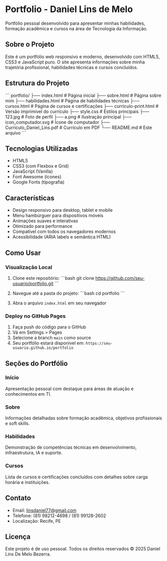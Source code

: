 # Portfolio - Daniel Lins de Melo

Portfólio pessoal desenvolvido para apresentar minhas habilidades, formação acadêmica e cursos na área de Tecnologia da Informação.

## Sobre o Projeto

Este é um portfólio web responsivo e moderno, desenvolvido com HTML5, CSS3 e JavaScript puro. O site apresenta informações sobre minha trajetória profissional, habilidades técnicas e cursos concluídos.

## Estrutura do Projeto

\`\`\`
portfolio/
├── index.html              # Página inicial
├── sobre.html              # Página sobre mim
├── habilidades.html        # Página de habilidades técnicas
├── cursos.html             # Página de cursos e certificações
├── curriculo-print.html    # Versão imprimível do currículo
├── style.css               # Estilos principais
├── 123.jpg                 # Foto de perfil
├── a.png                   # Ilustração principal
├── icon_computador.svg     # Ícone de computador
├── Curriculo_Daniel_Lins.pdf  # Currículo em PDF
└── README.md               # Este arquivo
\`\`\`

## Tecnologias Utilizadas

- HTML5
- CSS3 (com Flexbox e Grid)
- JavaScript (Vanilla)
- Font Awesome (ícones)
- Google Fonts (tipografia)

## Características

- Design responsivo para desktop, tablet e mobile
- Menu hambúrguer para dispositivos móveis
- Animações suaves e interativas
- Otimizado para performance
- Compatível com todos os navegadores modernos
- Acessibilidade (ARIA labels e semântica HTML)

## Como Usar

### Visualização Local

1. Clone este repositório:
\`\`\`bash
git clone https://github.com/seu-usuario/portfolio.git
\`\`\`

2. Navegue até a pasta do projeto:
\`\`\`bash
cd portfolio
\`\`\`

3. Abra o arquivo `index.html` em seu navegador

### Deploy no GitHub Pages

1. Faça push do código para o GitHub
2. Vá em Settings > Pages
3. Selecione a branch `main` como source
4. Seu portfólio estará disponível em: `https://seu-usuario.github.io/portfolio`

## Seções do Portfólio

### Início
Apresentação pessoal com destaque para áreas de atuação e conhecimentos em TI.

### Sobre
Informações detalhadas sobre formação acadêmica, objetivos profissionais e soft skills.

### Habilidades
Demonstração de competências técnicas em desenvolvimento, infraestrutura, IA e suporte.

### Cursos
Lista de cursos e certificações concluídos com detalhes sobre carga horária e instituições.

## Contato

- Email: linsdaniel77@gmail.com
- Telefone: (81) 98212-4698 / (81) 99128-2602
- Localização: Recife, PE

## Licença

Este projeto é de uso pessoal. Todos os direitos reservados © 2025 Daniel Lins De Melo Bezerra.

